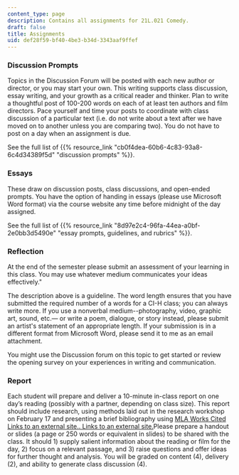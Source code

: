```yaml
---
content_type: page
description: Contains all assignments for 21L.021 Comedy.
draft: false
title: Assignments
uid: def28f59-bf40-4be3-b34d-3343aaf9ffef
---
```

### Discussion Prompts

Topics in the Discussion Forum will be posted with each new author or director, or you may start your own. This writing supports class discussion, essay writing, and your growth as a critical reader and thinker. Plan to write a thoughtful post of 100-200 words on each of at least ten authors and film directors. Pace yourself and time your posts to coordinate with class discussion of a particular text (i.e. do not write about a text after we have moved on to another unless you are comparing two). You do not have to post on a day when an assignment is due.

See the full list of {{% resource_link "cb0f4dea-60b6-4c83-93a8-6c4d34389f5d" "discussion prompts" %}}.

### Essays

These draw on discussion posts, class discussions, and open-ended prompts. You have the option of handing in essays (please use Microsoft Word format) via the course website any time before midnight of the day assigned.

See the full list of {{% resource_link "8d97e2c4-96fa-44ea-a0bf-2e0bb3d5490e" "essay prompts, guidelines, and rubrics" %}}.

### Reflection

At the end of the semester please submit an assessment of your learning in this class. You may use whatever medium communicates your ideas effectively."

The description above is a guideline. The word length ensures that you have submitted the required number of a words for a CI-H class; you can always write more. If you use a nonverbal medium--photography, video, graphic art, sound, etc.— or write a poem, dialogue, or story instead, please submit an artist's statement of an appropriate length. If your submission is in a different format from Microsoft Word, please send it to me as an email attachment.

You might use the Discussion forum on this topic to get started or review the opening survey on your experiences in writing and communication.

### Report

Each student will prepare and deliver a 10-minute in-class report on one day’s reading (possibly with a partner, depending on class size). This report should include research, using methods laid out in the research workshop on February 17 and presenting a brief bibliography using [MLA Works Cited Links to an external site.](https://owl.purdue.edu/owl/research_and_citation/mla_style/mla_formatting_and_style_guide/mla_formatting_and_style_guide.html)[. Links to an external site.](https://owl.purdue.edu/owl/research_and_citation/mla_style/mla_formatting_and_style_guide/mla_works_cited_page_basic_format.html)Please prepare a handout or slides (a page or 250 words or equivalent in slides) to be shared with the class. It should 1) supply salient information about the reading or film for the day, 2) focus on a relevant passage, and 3) raise questions and offer ideas for further thought and analysis. You will be graded on content (4), delivery (2), and ability to generate class discussion (4).